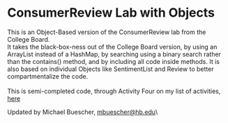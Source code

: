 # ConsumerReview Lab with Objects
This is an Object-Based version of the ConsumerReview lab from the College Board.\
It takes the black-box-ness out of the College Board version, by using an ArrayList instead of a HashMap, by searching using a binary search rather than the contains() method, and by including all code inside methods. It is also based on individual Objects like SentimentList and Review to better compartmentalize the code.\
\
This is semi-completed code, through Activity Four on my list of activities, <a href="https://docs.google.com/document/d/16WpkOqSf3-6WR9vLl8oqlHNyLfSD2UaoFm2Jr_bm4BI/edit?usp=sharing" target="_blank">here</a>

Updated by Michael Buescher, mbuescher@hb.edu\
